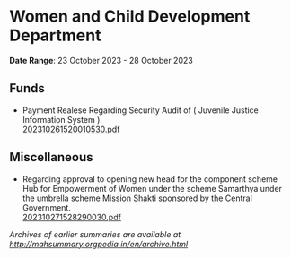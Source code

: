 # Women and Child Development Department

**Date Range**: 23 October 2023 - 28 October 2023


## Funds
- Payment Realese Regarding Security Audit of ( Juvenile Justice Information System ).\
  [202310261520010530.pdf](https://gr.maharashtra.gov.in/Site/Upload/Government%20Resolutions/English/202310261520010530.pdf)

## Miscellaneous
- Regarding approval to opening new head for the component scheme Hub for Empowerment of Women under the scheme Samarthya under the umbrella scheme Mission Shakti sponsored by the Central Government.\
  [202310271528290030.pdf](https://gr.maharashtra.gov.in/Site/Upload/Government%20Resolutions/English/202310271528290030.pdf)


*Archives of earlier summaries are available at http://mahsummary.orgpedia.in/en/archive.html*